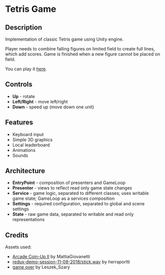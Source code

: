 # Tetris Game

## Description

Implementation of classic Tetris game using Unity engine.

Player needs to combine falling figures on limited field to create full lines,
which add scores. Game is finished when a new figure cannot be placed on field.

You can play it [here](https://konhit.xyz/TetrisGame/).

## Controls

- **Up** - rotate
- **Left/Right** - move left/right
- **Down** - speed up (move down one unit)

## Features

- Keyboard input
- Simple 3D graphics
- Local leaderboard
- Animations
- Sounds

## Architecture

- **EntryPoint** - composition of presenters and GameLoop
- **Presenter** - views to reflect read only game state changes
- **Service** - game logic, separated to different classes; uses writable game state; GameLoop as a services composition
- **Settings** - required configuration, separated to global and scene settings 
- **State** - raw game data, separated to writable and read only representations

## Credits

Assets used:
- [Arcade Coin-Up II](https://freesound.org/people/MattiaGiovanetti/sounds/482083/) by MattiaGiovanetti
- [redux-demo-session-11-08-2018/stick.wav](https://freesound.org/people/herraportti/sounds/436668/) by herraportti
- [game over](https://freesound.org/people/Leszek_Szary/sounds/133283/) by Leszek_Szary